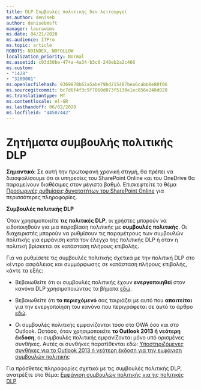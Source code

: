 ```yaml
---
title: DLP Συμβουλές πολιτικής δεν λειτουργεί
ms.author: deniseb
author: denisebmsft
manager: laurawims
ms.date: 04/21/2020
ms.audience: ITPro
ms.topic: article
ROBOTS: NOINDEX, NOFOLLOW
localization_priority: Normal
ms.assetid: c03d30be-474a-4a34-b3c0-240eb2a2c466
ms.custom:
- "1428"
- "3200001"
ms.openlocfilehash: 9369878b62a5abe79bd215487bea6cabb0e80f06
ms.sourcegitcommit: bc7d6f4f3c9f7060d073f5130e1ec856e248d020
ms.translationtype: MT
ms.contentlocale: el-GR
ms.lasthandoff: 06/02/2020
ms.locfileid: "44507442"
---
```

# <a name="dlp-policy-tip-issues"></a>Ζητήματα συμβουλής πολιτικής DLP

**Σημαντικό**: Σε αυτή την πρωτοφανή χρονική στιγμή, θα πρέπει να διασφαλίσουμε ότι οι υπηρεσίες του SharePoint Online και του OneDrive θα παραμείνουν διαθέσιμες στον μέγιστο βαθμό. Επισκεφτείτε το θέμα [Προσωρινές ρυθμίσεις δυνατοτήτων του SharePoint Online](https://aka.ms/ODSPAdjustments) για περισσότερες πληροφορίες.

**Συμβουλές πολιτικής DLP**

Όταν χρησιμοποιείτε **τις πολιτικές DLP**, οι χρήστες μπορούν να ειδοποιηθούν για μια παραβίαση πολιτικής με **συμβουλές πολιτικής**. Οι διαχειριστές μπορούν να ρυθμίσουν τις παραμέτρους των συμβουλών πολιτικής για εμφάνιση κατά τον έλεγχο της πολιτικής DLP ή όταν η πολιτική βρίσκεται σε κατάσταση πλήρους επιβολής.
  
Για να ρυθμίσετε τις συμβουλές πολιτικής σχετικά με την πολιτική DLP στο κέντρο ασφάλειας και συμμόρφωσης σε κατάσταση πλήρους επιβολής, κάντε τα εξής:
  
- Βεβαιωθείτε ότι οι συμβουλές πολιτικής έχουν **ενεργοποιηθεί** στον κανόνα DLP χρησιμοποιώντας τα βήματα [εδώ](https://docs.microsoft.com/microsoft-365/compliance/use-notifications-and-policy-tips).

- Βεβαιωθείτε ότι **το περιεχόμενό** σας ταιριάζει με αυτό που **απαιτείται** για την ενεργοποίηση του κανόνα που περιγράφεται σε αυτό το άρθρο [εδώ](https://docs.microsoft.com/microsoft-365/compliance/sensitive-information-type-entity-definitions).

- Οι συμβουλές πολιτικής εμφανίζονται τόσο στο OWA όσο και στο Outlook. Ωστόσο, όταν χρησιμοποιείτε **το Outlook 2013 ή νεότερη έκδοση**, οι συμβουλές πολιτικής εμφανίζονται μόνο υπό ορισμένες συνθήκες. Αυτές οι συνθήκες παρατίθενται εδώ: [Υποστηριζόμενες συνθήκες για το Outlook 2013 ή νεότερη έκδοση για την εμφάνιση συμβουλών πολιτικής](https://docs.microsoft.com/microsoft-365/compliance/use-notifications-and-policy-tips)

Για πρόσθετες πληροφορίες σχετικά με τις συμβουλές πολιτικής DLP, ανατρέξτε στο θέμα: [Εμφάνιση συμβουλών πολιτικής για τις πολιτικές DLP](https://docs.microsoft.com/microsoft-365/compliance/use-notifications-and-policy-tips)
  